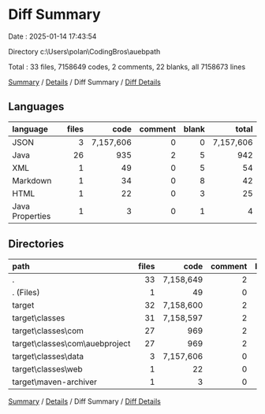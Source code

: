 # Diff Summary

Date : 2025-01-14 17:43:54

Directory c:\\Users\\polan\\CodingBros\\auebpath

Total : 33 files,  7158649 codes, 2 comments, 22 blanks, all 7158673 lines

[Summary](results.md) / [Details](details.md) / Diff Summary / [Diff Details](diff-details.md)

## Languages
| language | files | code | comment | blank | total |
| :--- | ---: | ---: | ---: | ---: | ---: |
| JSON | 3 | 7,157,606 | 0 | 0 | 7,157,606 |
| Java | 26 | 935 | 2 | 5 | 942 |
| XML | 1 | 49 | 0 | 5 | 54 |
| Markdown | 1 | 34 | 0 | 8 | 42 |
| HTML | 1 | 22 | 0 | 3 | 25 |
| Java Properties | 1 | 3 | 0 | 1 | 4 |

## Directories
| path | files | code | comment | blank | total |
| :--- | ---: | ---: | ---: | ---: | ---: |
| . | 33 | 7,158,649 | 2 | 22 | 7,158,673 |
| . (Files) | 1 | 49 | 0 | 5 | 54 |
| target | 32 | 7,158,600 | 2 | 17 | 7,158,619 |
| target\\classes | 31 | 7,158,597 | 2 | 16 | 7,158,615 |
| target\\classes\\com | 27 | 969 | 2 | 13 | 984 |
| target\\classes\\com\\auebproject | 27 | 969 | 2 | 13 | 984 |
| target\\classes\\data | 3 | 7,157,606 | 0 | 0 | 7,157,606 |
| target\\classes\\web | 1 | 22 | 0 | 3 | 25 |
| target\\maven-archiver | 1 | 3 | 0 | 1 | 4 |

[Summary](results.md) / [Details](details.md) / Diff Summary / [Diff Details](diff-details.md)
